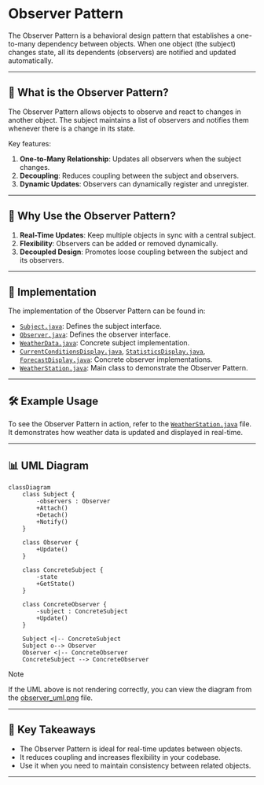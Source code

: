 # Observer Pattern

The Observer Pattern is a behavioral design pattern that establishes a one-to-many dependency between objects. When one object (the subject) changes state, all its dependents (observers) are notified and updated automatically.

---

## 📖 What is the Observer Pattern?

The Observer Pattern allows objects to observe and react to changes in another object. The subject maintains a list of observers and notifies them whenever there is a change in its state.

Key features:
1. **One-to-Many Relationship**: Updates all observers when the subject changes.
2. **Decoupling**: Reduces coupling between the subject and observers.
3. **Dynamic Updates**: Observers can dynamically register and unregister.

---

## 🤔 Why Use the Observer Pattern?

1. **Real-Time Updates**: Keep multiple objects in sync with a central subject.
2. **Flexibility**: Observers can be added or removed dynamically.
3. **Decoupled Design**: Promotes loose coupling between the subject and its observers.

---

## 🔧 Implementation

The implementation of the Observer Pattern can be found in:
- [`Subject.java`](./Subject.java): Defines the subject interface.
- [`Observer.java`](./Observer.java): Defines the observer interface.
- [`WeatherData.java`](./WeatherData.java): Concrete subject implementation.
- [`CurrentConditionsDisplay.java`](./CurrentConditionsDisplay.java), [`StatisticsDisplay.java`](./StatisticsDisplay.java), [`ForecastDisplay.java`](./ForecastDisplay.java): Concrete observer implementations.
- [`WeatherStation.java`](./WeatherStation.java): Main class to demonstrate the Observer Pattern.

---

## 🛠️ Example Usage

To see the Observer Pattern in action, refer to the [`WeatherStation.java`](./WeatherStation.java) file. It demonstrates how weather data is updated and displayed in real-time.

---

## 📊 UML Diagram

```mermaid
classDiagram
    class Subject {
        -observers : Observer
        +Attach()
        +Detach()
        +Notify()
    }

    class Observer {
        +Update()
    }

    class ConcreteSubject {
        -state
        +GetState()
    }

    class ConcreteObserver {
        -subject : ConcreteSubject
        +Update()
    }

    Subject <|-- ConcreteSubject
    Subject o--> Observer
    Observer <|-- ConcreteObserver
    ConcreteSubject --> ConcreteObserver

```
> [!NOTE]
> If the UML above is not rendering correctly, you can view the diagram from the [observer_uml.png](./observer_uml.png) file.

---

## 📝 Key Takeaways

- The Observer Pattern is ideal for real-time updates between objects.
- It reduces coupling and increases flexibility in your codebase.
- Use it when you need to maintain consistency between related objects.

---
